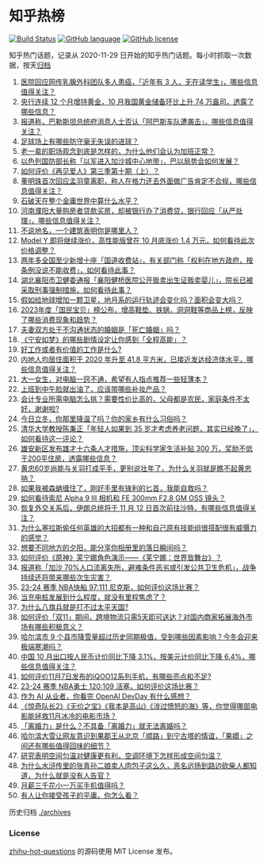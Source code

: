 # 知乎热榜
[![Build Status](https://github.com/ToWeLong/zhihu-hot-questions/workflows/CI/badge.svg)](https://github.com/ToWeLong/zhihu-hot-questions/actions)
[![GitHub language](https://img.shields.io/badge/language-golang-orange.svg)](https://golang.org/)
[![GitHub license](https://img.shields.io/github/license/ToWeLong/zhihu-hot-questions)](https://github.com/ToWeLong/zhihu-hot-questions/blob/main/LICENSE)

知乎热门话题，记录从 2020-11-29 日开始的知乎热门话题。每小时抓取一次数据，按天[归档](./archives)

<!-- BEGIN -->

1. [医院回应网传乳腺外科团队多人患癌，「近年有 3 人，无在读学生」，哪些信息值得关注？](https://www.zhihu.com/question/629403599)
1. [央行连续 12 个月增持黄金，10 月我国黄金储备环比上升 74 万盎司，透露了哪些信息？](https://www.zhihu.com/question/629395892)
1. [报道称，巴勒斯坦总统府消息人士否认「阿巴斯车队遭袭击」，哪些信息值得关注？](https://www.zhihu.com/question/629404550)
1. [足球场上有哪些防守毫无失误的进球？](https://www.zhihu.com/question/367315659)
1. [老一辈的职场观念到底是怎样的，为什么他们会认为加班正常？](https://www.zhihu.com/question/628281218)
1. [以色列国防部长称「以军进入加沙城中心地带」，巴以局势会如何发展？](https://www.zhihu.com/question/629404941)
1. [如何评价《再见爱人》第三季第十期（上）？](https://www.zhihu.com/question/629347521)
1. [董明珠首次回应孟羽童离职，称人在格力还去外面做广告肯定不合规，哪些信息值得关注？](https://www.zhihu.com/question/629363251)
1. [石破天在整个金庸世界中算什么水平？](https://www.zhihu.com/question/454692916)
1. [河南濮阳大量购房者贷款买房，却被银行办了消费贷，银行回应「从严处理」，哪些信息值得关注？](https://www.zhihu.com/question/629395874)
1. [不说地名，一个建筑表明你是哪里人？](https://www.zhihu.com/question/624799707)
1. [Model Y 即将继续涨价，高性能版曾在 10 月底涨价 1.4 万元，如何看待此次价格调整？](https://www.zhihu.com/question/629359752)
1. [两年多全国至少新增十座「国道收费站」，有关部门称「权利在地方政府，按条例没说不能收费」，如何看待此事？](https://www.zhihu.com/question/629348114)
1. [湖北襄阳市卫健委通报「襄阳健桥医院公开贩卖出生证贩卖婴儿」，院长已被采取刑事强制措施，如何看待此事？](https://www.zhihu.com/question/629346014)
1. [假如给地球增加一颗卫星，地月系的运行轨迹会变化吗？面积会变大吗？](https://www.zhihu.com/question/629353580)
1. [2023年度「国民宝贝」榜公布，增高鞋垫、铁锅，洞洞鞋等商品上榜，反映了哪些消费现象和趋势？](https://www.zhihu.com/question/629372542)
1. [夫妻双方处于不沟通状态的婚姻是「死亡婚姻」吗？](https://www.zhihu.com/question/627613414)
1. [《宁安如梦》的哪些剧情设定让你感到「全程高能」？](https://www.zhihu.com/question/629385279)
1. [好工作或者有价值的工作是什么?](https://www.zhihu.com/question/629269351)
1. [内地人均居住面积于 2020 年升至 41.8 平方米，已接近发达经济体水平，哪些信息值得关注？](https://www.zhihu.com/question/629359736)
1. [大一女生，对电脑一窍不通，希望有人指点推荐一些轻薄本？](https://www.zhihu.com/question/629112513)
1. [上班到中午脸就出油了，应该带哪些补妆产品？](https://www.zhihu.com/question/628957220)
1. [会计专业所需电脑怎么挑？需要性价比高的，父母都是农民，家庭条件不太好，谢谢啦?](https://www.zhihu.com/question/625100218)
1. [今日立冬，你那里降温了吗？你的家乡有什么习俗吗？](https://www.zhihu.com/question/629402352)
1. [清华大学教授陈秉正「年轻人如果到 35 岁才考虑养老问题，其实已经晚了」，如何看待这一评论？](https://www.zhihu.com/question/629245509)
1. [雄安新区发布雄才十六条人才措施，顶尖科学家生活补贴 300 万，奖励不低于200平住房，透露哪些信息？](https://www.zhihu.com/question/629343493)
1. [黄忠60岁尚能与关羽打成平手，更别说壮年了，为什么关羽就是瞧不起黄忠呐？](https://www.zhihu.com/question/628665777)
1. [如果我被森蚺缠住了，刚好手里有锋利的匕首，我能自救吗？](https://www.zhihu.com/question/628965121)
1. [如何看待索尼 Alpha 9 III 相机和 FE 300mm F2.8 GM OSS 镜头？](https://www.zhihu.com/question/629109746)
1. [恢复外交关系后，伊朗总统将于 11 月 12 日首次前往沙特，有哪些信息值得关注？](https://www.zhihu.com/question/629334176)
1. [为什么塞拉斯偷任何英雄的大招都有一种和自己原有技能组很搭配很有威慑力的感觉？](https://www.zhihu.com/question/628940183)
1. [想要不同地方的夕阳，能分享你相册里的落日瞬间吗？](https://www.zhihu.com/question/629223278)
1. [如何评价《原神》芙宁娜角色演示——《芙宁娜：世界皆舞台》？](https://www.zhihu.com/question/629350066)
1. [报道称「加沙 70%人口流离失所，避难条件恶劣或引发公共卫生危机」，战争持续还将带来哪些次生灾害？](https://www.zhihu.com/question/629339414)
1. [23-24 赛季 NBA快船 97:111 尼克斯，如何评价这场比赛？](https://www.zhihu.com/question/629329070)
1. [当充电桩发展到什么程度，就没有里程焦虑了？](https://www.zhihu.com/question/629354893)
1. [为什么八旗兵就是打不过太平天国?](https://www.zhihu.com/question/629280150)
1. [如何评价「双11」期间，跨境物流只需5天即可送达？对国内商家拓展海外市场有哪些积极意义？](https://www.zhihu.com/question/629355406)
1. [哈尔滨市 9 个县市降雪量超过历史同期极值，受到哪些因素影响？今冬会迎来极端寒潮吗？](https://www.zhihu.com/question/629342850)
1. [中国 10 月出口按人民币计价同比下降 3.1%，按美元计价同比下降 6.4%，哪些信息值得关注？](https://www.zhihu.com/question/629343470)
1. [如何评价11月7日发布的iQOO12系列手机，有哪些亮点和不足?](https://www.zhihu.com/question/629260898)
1. [23-24 赛季 NBA勇士 120:109 活塞，如何评价这场比赛？](https://www.zhihu.com/question/629326436)
1. [作为 AI 从业者，你看完 OpenAI DevDay 有什么感想？](https://www.zhihu.com/question/629335179)
1. [《惊奇队长2》《无价之宝》《我本是高山》《涉过愤怒的海》等，你觉得哪部电影能拯救11月冰冷的电影市场？](https://www.zhihu.com/question/629338568)
1. [「离婚力」是什么？不具备「离婚力」就无法离婚吗？](https://www.zhihu.com/question/627613420)
1. [哈尔滨大雪让网友意识到果郡王从北京「顺路」到宁古塔的情谊，「果嬛」之间还有哪些值得回味的细节？](https://www.zhihu.com/question/629365404)
1. [研究表明空间匀温对健康更有利，空调环境下怎样形成空间匀温？](https://www.zhihu.com/question/629246965)
1. [为什么水浒传里的张青孙二娘卖人肉包子这么久，恶名远扬到路边砍柴人都知道，为什么就是没有人告官？](https://www.zhihu.com/question/628805897)
1. [月薪三千花小一万买手机值得吗？](https://www.zhihu.com/question/626112172)
1. [有人让你接受孩子的平庸，你怎么看？](https://www.zhihu.com/question/621635858)

<!-- END -->

历史归档 [./archives](./archives)


### License
[zhihu-hot-questions](https://github.com/towelong/zhihu-hot-questions) 的源码使用 MIT License 发布。